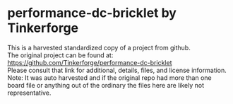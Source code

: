 
# performance-dc-bricklet by Tinkerforge  
This is a harvested standardized copy of a project from github.  
The original project can be found at:  
https://github.com/Tinkerforge/performance-dc-bricklet  
Please consult that link for additional, details, files, and license information.  
Note: It was auto harvested and if the original repo had more than one board file or anything out of the ordinary the files here are likely not representative.  
    